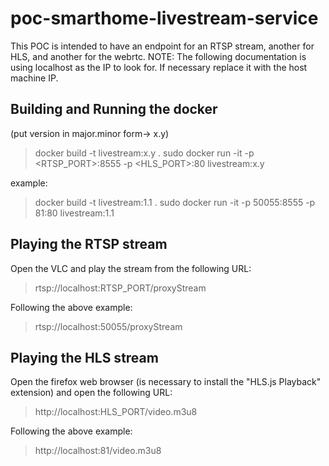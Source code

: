 # poc-smarthome-livestream-service

This POC is intended to have an endpoint for an RTSP stream, another for HLS, and another for the webrtc.
NOTE: The following documentation is using localhost as the IP to look for. If necessary replace it with the host machine IP.

## Building and Running the docker
(put version in major.minor form->  x.y)

> docker build -t livestream:x.y .
> sudo docker run -it -p <RTSP_PORT>:8555 -p <HLS_PORT>:80 livestream:x.y

example:

> docker build -t livestream:1.1 .
> sudo docker run -it -p 50055:8555 -p 81:80 livestream:1.1

## Playing the RTSP stream
Open the VLC and play the stream from the following URL:
> rtsp://localhost:RTSP_PORT/proxyStream

Following the above example:
> rtsp://localhost:50055/proxyStream

## Playing the HLS stream
Open the firefox web browser (is necessary to install the "HLS.js Playback" extension) and open the following URL:
> http://localhost:HLS_PORT/video.m3u8

Following the above example:
> http://localhost:81/video.m3u8





